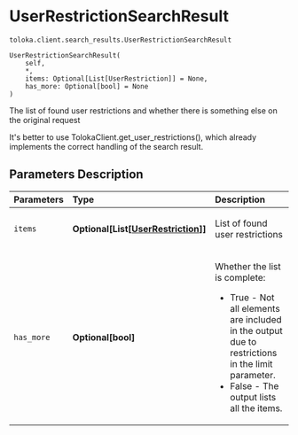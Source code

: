 # UserRestrictionSearchResult
`toloka.client.search_results.UserRestrictionSearchResult`

```
UserRestrictionSearchResult(
    self,
    *,
    items: Optional[List[UserRestriction]] = None,
    has_more: Optional[bool] = None
)
```

The list of found user restrictions and whether there is something else on the original request


It's better to use TolokaClient.get_user_restrictions(), which already implements the correct handling of the search result.

## Parameters Description

| Parameters | Type | Description |
| :----------| :----| :-----------|
`items`|**Optional\[List\[[UserRestriction](toloka.client.user_restriction.UserRestriction.md)\]\]**|<p>List of found user restrictions</p>
`has_more`|**Optional\[bool\]**|<p>Whether the list is complete:<ul><li>True - Not all elements are included in the output due to restrictions in the limit parameter.</li><li>False - The output lists all the items.</li></ul></p>
